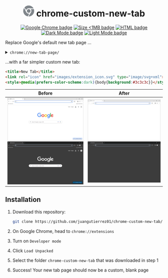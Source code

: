 <h1 align="center" width="100%">
  <a href="https://github.com/juangutierrez01/chrome-custom-new-tab"><img src="./extension_icon.svg" alt="Chrome extension logo" width="36rem"></a>
  chrome-custom-new-tab
</h1>

<p align="center">
  <a href="/"><img src="https://img.shields.io/badge/Chrome-4285F4?logo=google-chrome&logoColor=white" alt="Google Chrome badge"></a>
  <a href="/"><img src="https://img.shields.io/badge/Size-<1MB-limegreen" alt="Size <1MB badge"></a>
  <a href="/"><img src="https://img.shields.io/badge/HTML-E34F26?logo=html5&logoColor=white" alt="HTML badge"></a>
  <a href="/"><img src="https://img.shields.io/badge/🌙Dark_Mode-dimgrey" alt="Dark Mode badge"></a>
  <a href="/"><img src="https://img.shields.io/badge/☀️Light_Mode-white?logo=sun&logoColor=white" alt="Light Mode badge"></a>
</p>

Replace Google's default new tab page ...

<details>
  <summary><code>chrome://new-tab-page/</code></summary>
  
```html
<!doctype html>
<html dir="ltr" lang="en"
    chrome-refresh-2023>
  <head>
    <meta charset="utf-8">
    <title>New Tab</title>
    <style>
      body {
        background: #3C3C3C;
        margin: 0;
      }

      #backgroundImage {
        border: none;
        height: 100%;
        pointer-events: none;
        position: fixed;
        top: 0;
        visibility: hidden;
        width: 100%;
      }

      [show-background-image] #backgroundImage {
        visibility: visible;
      }
    </style>
  </head>
  <body>
    <iframe id="backgroundImage" src=""></iframe>
    <ntp-app></ntp-app>
    <script type="module" src="new_tab_page.js"></script>
    <link rel="stylesheet" href="chrome://resources/css/text_defaults_md.css">
    <link rel="stylesheet" href="chrome://theme/colors.css?sets=ui,chrome">
    <link rel="stylesheet" href="shared_vars.css">
  </body>
</html>
```

</details>

...with a far simpler custom new tab:

```html
<title>New Tab</title>
<link rel="icon" href="images/extension_icon.svg" type="image/svg+xml">
<style>@media(prefers-color-scheme:dark){body{background:#3c3c3c}}</style>
```

|Before|After|
|---|---|
|![Default Light Mode](./before_light.png#gh-light-mode-only)![Default Dark Mode](./before_dark.png#gh-dark-mode-only)|![Custom Light Mode](./after_light.png#gh-light-mode-only)![Custom Dark Mode](./after_dark.png#gh-dark-mode-only)|

## Installation

1. Download this repository:

    ```bash
    git clone https://github.com/juangutierrez01/chrome-custom-new-tab/
    ```

2. On Google Chrome, head to `chrome://extensions`
3. Turn on `Developer mode`
4. Click `Load Unpacked`
5. Select the folder `chrome-custom-new-tab` that was downloaded in step 1
6. Success! Your new tab page should now be a custom, blank page
